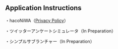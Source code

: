 ## Application Instructions

・hacoNiWA（[Privacy Policy](https://github.com/honda-aco/honda-aco-apps/blob/master/privacy-policy-hacoNiWA.md)）

・ツイッターアンケートシミュレータ（In Preparation）

・シンプルサブランチャー（In Preparation）
